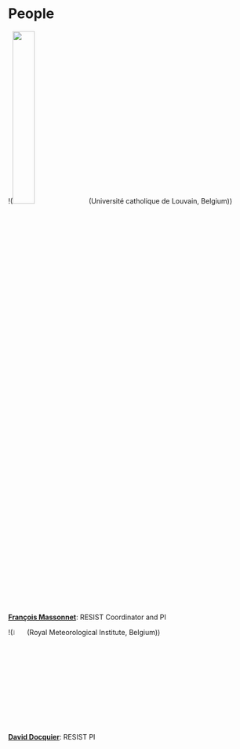 # People

!(<img src="https://resist-impuls.github.io/docs/assets/logo_UCLouvain_format_jpg_RVB.jpg" height=30% width=30%>
(Université catholique de Louvain, Belgium))

[**François Massonnet**](https://www.elic.ucl.ac.be/modx/index.php?id=73): RESIST Coordinator and PI



!(<img src="https://resist-impuls.github.io/docs/assets/logo_rmicolor.png" height=5% width=5%>
(Royal Meteorological Institute, Belgium))

[**David Docquier**](https://sites.google.com/view/daviddocquier): RESIST PI
